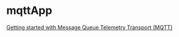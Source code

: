 mqttApp
=======

[Getting started with Message Queue Telemetry Transport (MQTT)](http://thejackalofjavascript.com/getting-started-mqtt/)
